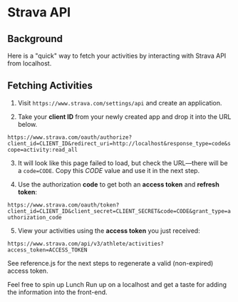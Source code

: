# Strava API

## Background

Here is a "quick" way to fetch your activities by interacting with Strava API from localhost.

## Fetching Activities

1. Visit `https://www.strava.com/settings/api` and create an application.

2. Take your **client ID** from your newly created app and drop it into the URL below.

`https://www.strava.com/oauth/authorize?client_id=CLIENT_ID&redirect_uri=http://localhost&response_type=code&scope=activity:read_all`

3. It will look like this page failed to load, but check the URL—there will be a `code=CODE`. Copy this _CODE_ value and use it in the next step.

4. Use the authorization **code** to get both an **access token** and **refresh token**:

`https://www.strava.com/oauth/token?client_id=CLIENT_ID&client_secret=CLIENT_SECRET&code=CODE&grant_type=authorization_code`

5. View your activities using the **access token** you just received:

`https://www.strava.com/api/v3/athlete/activities?access_token=ACCESS_TOKEN`

See reference.js for the next steps to regenerate a valid (non-expired) access token.

Feel free to spin up Lunch Run up on a localhost and get a taste for adding the information into the front-end.
